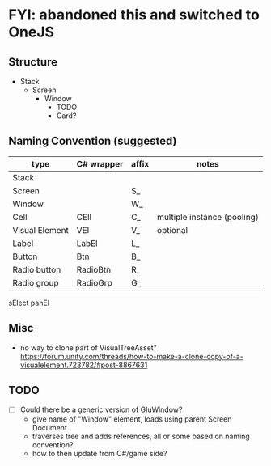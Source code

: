 ﻿
# FYI: abandoned this and switched to OneJS

## Structure

- Stack
  - Screen
    - Window
      - TODO
      - Card?

## Naming Convention (suggested)

| type           | C# wrapper | affix | notes                       |
|----------------|------------|-------|-----------------------------|
| Stack          |            |       |                             |
| Screen         |            | S_    |                             |
| Window         |            | W_    |                             |
| Cell           | CEll       | C_    | multiple instance (pooling) | 
| Visual Element | VEl        | V_    | optional                    |
| Label          | LabEl      | L_    |                             |
| Button         | Btn        | B_    |                             |
| Radio button   | RadioBtn   | R_    |                             |
| Radio group    | RadioGrp   | G_    |                             |

sElect
panEl

## Misc

- no way to clone part of VisualTreeAsset" https://forum.unity.com/threads/how-to-make-a-clone-copy-of-a-visualelement.723782/#post-8867631

## TODO

- [ ] Could there be a generic version of GluWindow?
  - give name of "Window" element, loads using parent Screen Document
  - traverses tree and adds references, all or some based on naming convention?
  - how to then update from C#/game side?